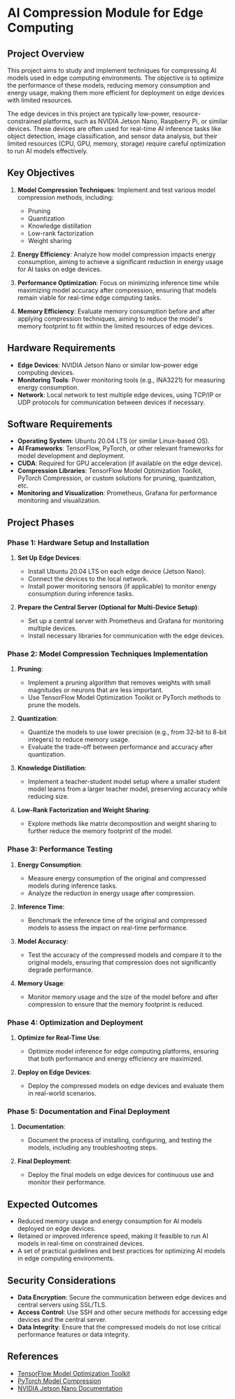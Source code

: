 # AI Compression Module for Edge Computing

## Project Overview

This project aims to study and implement techniques for compressing AI models used in edge computing environments. The objective is to optimize the performance of these models, reducing memory consumption and energy usage, making them more efficient for deployment on edge devices with limited resources.

The edge devices in this project are typically low-power, resource-constrained platforms, such as NVIDIA Jetson Nano, Raspberry Pi, or similar devices. These devices are often used for real-time AI inference tasks like object detection, image classification, and sensor data analysis, but their limited resources (CPU, GPU, memory, storage) require careful optimization to run AI models effectively.

## Key Objectives

1. **Model Compression Techniques**: Implement and test various model compression methods, including:
   - Pruning
   - Quantization
   - Knowledge distillation
   - Low-rank factorization
   - Weight sharing

2. **Energy Efficiency**: Analyze how model compression impacts energy consumption, aiming to achieve a significant reduction in energy usage for AI tasks on edge devices.

3. **Performance Optimization**: Focus on minimizing inference time while maximizing model accuracy after compression, ensuring that models remain viable for real-time edge computing tasks.

4. **Memory Efficiency**: Evaluate memory consumption before and after applying compression techniques, aiming to reduce the model's memory footprint to fit within the limited resources of edge devices.

## Hardware Requirements

- **Edge Devices**: NVIDIA Jetson Nano or similar low-power edge computing devices.
- **Monitoring Tools**: Power monitoring tools (e.g., INA3221) for measuring energy consumption.
- **Network**: Local network to test multiple edge devices, using TCP/IP or UDP protocols for communication between devices if necessary.

## Software Requirements

- **Operating System**: Ubuntu 20.04 LTS (or similar Linux-based OS).
- **AI Frameworks**: TensorFlow, PyTorch, or other relevant frameworks for model development and deployment.
- **CUDA**: Required for GPU acceleration (if available on the edge device).
- **Compression Libraries**: TensorFlow Model Optimization Toolkit, PyTorch Compression, or custom solutions for pruning, quantization, etc.
- **Monitoring and Visualization**: Prometheus, Grafana for performance monitoring and visualization.

## Project Phases

### Phase 1: Hardware Setup and Installation

1. **Set Up Edge Devices**:
   - Install Ubuntu 20.04 LTS on each edge device (Jetson Nano).
   - Connect the devices to the local network.
   - Install power monitoring sensors (if applicable) to monitor energy consumption during inference tasks.

2. **Prepare the Central Server (Optional for Multi-Device Setup)**:
   - Set up a central server with Prometheus and Grafana for monitoring multiple devices.
   - Install necessary libraries for communication with the edge devices.

### Phase 2: Model Compression Techniques Implementation

1. **Pruning**:
   - Implement a pruning algorithm that removes weights with small magnitudes or neurons that are less important.
   - Use TensorFlow Model Optimization Toolkit or PyTorch methods to prune the models.
   
2. **Quantization**:
   - Quantize the models to use lower precision (e.g., from 32-bit to 8-bit integers) to reduce memory usage.
   - Evaluate the trade-off between performance and accuracy after quantization.

3. **Knowledge Distillation**:
   - Implement a teacher-student model setup where a smaller student model learns from a larger teacher model, preserving accuracy while reducing size.

4. **Low-Rank Factorization and Weight Sharing**:
   - Explore methods like matrix decomposition and weight sharing to further reduce the memory footprint of the model.

### Phase 3: Performance Testing

1. **Energy Consumption**:
   - Measure energy consumption of the original and compressed models during inference tasks.
   - Analyze the reduction in energy usage after compression.

2. **Inference Time**:
   - Benchmark the inference time of the original and compressed models to assess the impact on real-time performance.

3. **Model Accuracy**:
   - Test the accuracy of the compressed models and compare it to the original models, ensuring that compression does not significantly degrade performance.

4. **Memory Usage**:
   - Monitor memory usage and the size of the model before and after compression to ensure that the memory footprint is reduced.

### Phase 4: Optimization and Deployment

1. **Optimize for Real-Time Use**:
   - Optimize model inference for edge computing platforms, ensuring that both performance and energy efficiency are maximized.

2. **Deploy on Edge Devices**:
   - Deploy the compressed models on edge devices and evaluate them in real-world scenarios.

### Phase 5: Documentation and Final Deployment

1. **Documentation**:
   - Document the process of installing, configuring, and testing the models, including any troubleshooting steps.

2. **Final Deployment**:
   - Deploy the final models on edge devices for continuous use and monitor their performance.

## Expected Outcomes

- Reduced memory usage and energy consumption for AI models deployed on edge devices.
- Retained or improved inference speed, making it feasible to run AI models in real-time on constrained devices.
- A set of practical guidelines and best practices for optimizing AI models in edge computing environments.

## Security Considerations

- **Data Encryption**: Secure the communication between edge devices and central servers using SSL/TLS.
- **Access Control**: Use SSH and other secure methods for accessing edge devices and the central server.
- **Data Integrity**: Ensure that the compressed models do not lose critical performance features or data integrity.

## References

- [TensorFlow Model Optimization Toolkit](https://www.tensorflow.org/model_optimization)
- [PyTorch Model Compression](https://pytorch.org/docs/stable/torchvision/models.html)
- [NVIDIA Jetson Nano Documentation](https://developer.nvidia.com/embedded/jetson-nano-developer-kit)
